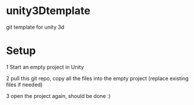 unity3Dtemplate
===============

git template for unity 3d


Setup
=====
1 Start an empty project in Unity

2 pull this git repo, copy all the files into the empty project (replace existing files if needed)

3 open the project again, should be done :)

